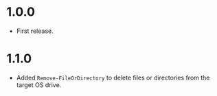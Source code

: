 # 1.0.0
* First release.

# 1.1.0
* Added `Remove-FileOrDirectory` to delete files or directories from the target OS drive.
